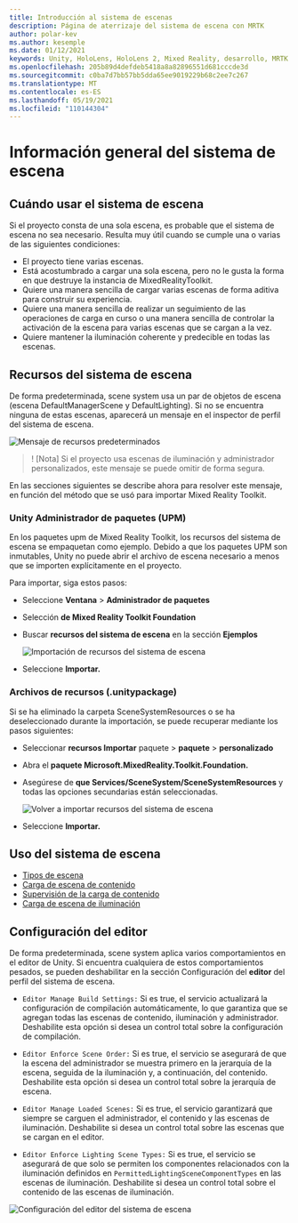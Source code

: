 ```yaml
---
title: Introducción al sistema de escenas
description: Página de aterrizaje del sistema de escena con MRTK
author: polar-kev
ms.author: kesemple
ms.date: 01/12/2021
keywords: Unity, HoloLens, HoloLens 2, Mixed Reality, desarrollo, MRTK
ms.openlocfilehash: 205b89d4defdeb5418a8a82896551d681cccde3d
ms.sourcegitcommit: c0ba7d7bb57bb5dda65ee9019229b68c2ee7c267
ms.translationtype: MT
ms.contentlocale: es-ES
ms.lasthandoff: 05/19/2021
ms.locfileid: "110144304"
---
```

# <a name="scene-system-overview"></a>Información general del sistema de escena

## <a name="when-to-use-the-scene-system"></a>Cuándo usar el sistema de escena

Si el proyecto consta de una sola escena, es probable que el sistema de escena no sea necesario. Resulta muy útil cuando se cumple una o varias de las siguientes condiciones:

- El proyecto tiene varias escenas.
- Está acostumbrado a cargar una sola escena, pero no le gusta la forma en que destruye la instancia de MixedRealityToolkit.
- Quiere una manera sencilla de cargar varias escenas de forma aditiva para construir su experiencia.
- Quiere una manera sencilla de realizar un seguimiento de las operaciones de carga en curso o una manera sencilla de controlar la activación de la escena para varias escenas que se cargan a la vez.
- Quiere mantener la iluminación coherente y predecible en todas las escenas.

## <a name="scene-system-resources"></a>Recursos del sistema de escena

De forma predeterminada, scene system usa un par de objetos de escena (escena DefaultManagerScene y DefaultLighting). Si no se encuentra ninguna de estas escenas, aparecerá un mensaje en el inspector de perfil del sistema de escena.

![Mensaje de recursos predeterminados](../images/scene-system/DefaultResourcesMessage.png)

>! [Nota] Si el proyecto usa escenas de iluminación y administrador personalizados, este mensaje se puede omitir de forma segura.

En las secciones siguientes se describe ahora para resolver este mensaje, en función del método que se usó para importar Mixed Reality Toolkit.

### <a name="unity-package-manager-upm"></a>Unity Administrador de paquetes (UPM)

En los paquetes upm de Mixed Reality Toolkit, los recursos del sistema de escena se empaquetan como ejemplo. Debido a que los paquetes UPM son inmutables, Unity no puede abrir el archivo de escena necesario a menos que se importen explícitamente en el proyecto.

Para importar, siga estos pasos:

- Seleccione **Ventana**  >  **Administrador de paquetes**
- Selección **de Mixed Reality Toolkit Foundation**
- Buscar **recursos del sistema de escena** en la sección **Ejemplos**

  ![Importación de recursos del sistema de escena](../images/scene-system/UpmImportSceneSystemResources.png)

- Seleccione **Importar.**

### <a name="asset-unitypackage-files"></a>Archivos de recursos (.unitypackage)

Si se ha eliminado la carpeta SceneSystemResources o se ha deseleccionado durante la importación, se puede recuperar mediante los pasos siguientes:

- Seleccionar **recursos Importar** paquete  >  **paquete**  >  **personalizado**
- Abra el **paquete Microsoft.MixedReality.Toolkit.Foundation.**
- Asegúrese de **que Services/SceneSystem/SceneSystemResources** y todas las opciones secundarias están seleccionadas.

  ![Volver a importar recursos del sistema de escena](../images/scene-system/ReimportSceneSystemResources.png)

- Seleccione **Importar.**

## <a name="how-to-use-the-scene-system"></a>Uso del sistema de escena

- [Tipos de escena](scene-system-scene-types.md)
- [Carga de escena de contenido](scene-system-content-loading.md)
- [Supervisión de la carga de contenido](scene-system-load-progress.md)
- [Carga de escena de iluminación](scene-system-lighting-scenes.md)

## <a name="editor-settings"></a>Configuración del editor

De forma predeterminada, scene system aplica varios comportamientos en el editor de Unity. Si encuentra cualquiera de estos comportamientos pesados, se pueden deshabilitar en la sección Configuración del **editor** del perfil del sistema de escena.

- `Editor Manage Build Settings:` Si es true, el servicio actualizará la configuración de compilación automáticamente, lo que garantiza que se agregan todas las escenas de contenido, iluminación y administrador. Deshabilite esta opción si desea un control total sobre la configuración de compilación.

- `Editor Enforce Scene Order:` Si es true, el servicio se asegurará de que la escena del administrador se muestra primero en la jerarquía de la escena, seguida de la iluminación y, a continuación, del contenido. Deshabilite esta opción si desea un control total sobre la jerarquía de escena.

- `Editor Manage Loaded Scenes:` Si es true, el servicio garantizará que siempre se carguen el administrador, el contenido y las escenas de iluminación. Deshabilite si desea un control total sobre las escenas que se cargan en el editor.

- `Editor Enforce Lighting Scene Types:` Si es true, el servicio se asegurará de que solo se permiten los componentes relacionados con la iluminación definidos en `PermittedLightingSceneComponentTypes` en las escenas de iluminación. Deshabilite si desea un control total sobre el contenido de las escenas de iluminación.

![Configuración del editor del sistema de escena](../images/scene-system/MRTK_SceneSystemProfileEditorSettings.PNG)
